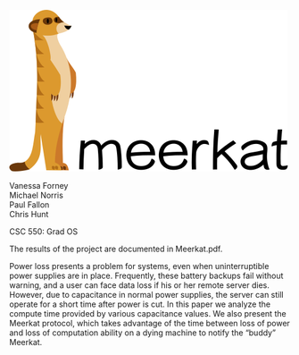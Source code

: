 ![alt tag](logo/meerkat.png)

Vanessa Forney  
Michael Norris  
Paul Fallon  
Chris Hunt  

CSC 550: Grad OS

The results of the project are documented in Meerkat.pdf.

Power loss presents a problem for systems, even when uninterruptible power
supplies are in place. Frequently, these battery backups fail without warning,
and a user can face data loss if his or her remote server dies. However, due to
capacitance in normal power supplies, the server can still operate for a short
time after power is cut. In this paper we analyze the compute time provided by
various capacitance values. We also present the Meerkat protocol, which takes
advantage of the time between loss of power and loss of computation ability on
a dying machine to notify the “buddy” Meerkat.
